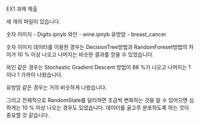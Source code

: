 EX1 과제 제출

세 개의 파일이 있습니다.

숫자 이미지 - Digits.ipnyb
와인 - wine.ipnyb
유방암 - breast_cancer

숫자 이미지 데이터를 이용한 경우는 DecisionTree방법과 RandomForeset방법의 차이가 10 % 이상
나오고 나머지는 비슷한 결과를 얻을 수 있었습니다.

와인 같은 경우는 Stochastic Gradient Descent 방법이 88 %가 나오고 나머지는 1이나 1 가까이 
나왔습니다.

유방암 같은 경우는 거의 비슷하게 나왔습니다.

그리고 전체적으로 RandomState를 달리하면 조금씩 변화하는 것을 알 수 있어으면 심하게는 10 % 이상 
나오는 경우도 있었습니다. 데이터를 골고루 분포하도록 하는 것이 중요할 것 같습니다.


 